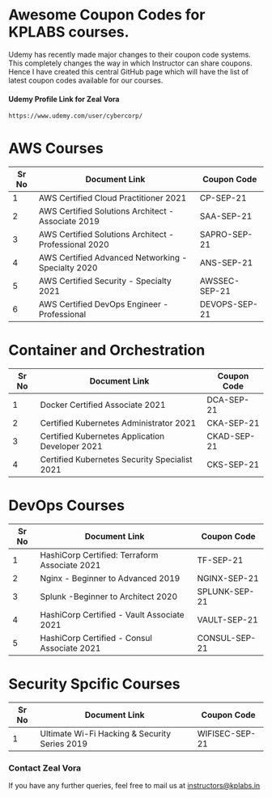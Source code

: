 # Awesome Coupon Codes for KPLABS courses.

Udemy has recently made major changes to their coupon code systems. This completely changes the way in which Instructor can share coupons. Hence I have created this central GitHub page which will have the list of latest coupon codes available for our courses.

#### Udemy Profile Link for Zeal Vora

```sh
https://www.udemy.com/user/cybercorp/
```

# AWS Courses 

| Sr No | Document Link | Coupon Code |
| ------ | ------ | ------ |
| 1 |AWS Certified Cloud Practitioner 2021 | CP-SEP-21	 | 
| 2 |AWS Certified Solutions Architect - Associate  2019| SAA-SEP-21 |
| 3 |AWS Certified Solutions Architect - Professional 2020 | SAPRO-SEP-21 |
| 4 |AWS Certified Advanced Networking - Specialty 2020 | ANS-SEP-21 |
| 5 |AWS Certified Security - Specialty 2021 | AWSSEC-SEP-21 |
| 6 |AWS Certified DevOps Engineer - Professional | DEVOPS-SEP-21 |

# Container and Orchestration

| Sr No | Document Link | Coupon Code |
| ------ | ------ | ------ |
| 1 | Docker Certified Associate 2021 | DCA-SEP-21 | 
| 2 | Certified Kubernetes Administrator 2021 | CKA-SEP-21	 | 
| 3 | Certified Kubernetes Application Developer 2021 | CKAD-SEP-21 | 
| 4 | Certified Kubernetes Security Specialist 2021 | CKS-SEP-21| 

# DevOps Courses

| Sr No | Document Link | Coupon Code |
| ------ | ------ | ------ |
| 1 | HashiCorp Certified: Terraform Associate 2021 | TF-SEP-21 | 
| 2 | Nginx - Beginner to Advanced 2019 | NGINX-SEP-21 | 
| 3 | Splunk  -Beginner to Architect 2020 | SPLUNK-SEP-21 | 
| 4 | HashiCorp Certified - Vault Associate 2021 | VAULT-SEP-21 | 
| 5 | HashiCorp Certified - Consul Associate 2021 | CONSUL-SEP-21	 | 


# Security Spcific Courses

| Sr No | Document Link | Coupon Code |
| ------ | ------ | ------ |
| 1 | Ultimate Wi-Fi Hacking & Security Series 2019 | WIFISEC-SEP-21 | 


### Contact Zeal Vora
If you have any further queries, feel free to mail us at instructors@kplabs.in
